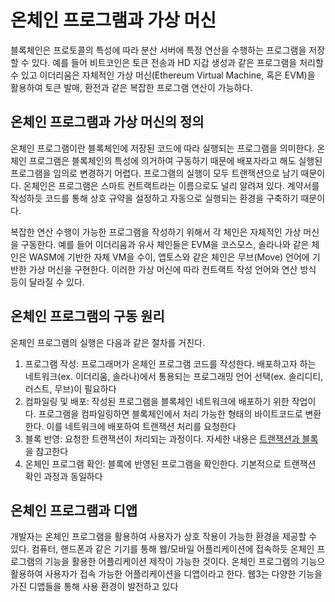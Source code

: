 # 온체인 프로그램과 가상 머신
블록체인은 프로토콜의 특성에 따라 분산 서버에 특정 연산을 수행하는 프로그램을 저장할 수 있다. 예를 들어 비트코인은 토큰 전송과 HD 지갑 생성과 같은 프로그램을 처리할 수 있고 이더리움은 자체적인 가상 머신(Ethereum Virtual Machine, 혹은 EVM)을 활용하여 토큰 발매, 환전과 같은 복잡한 프로그램 연산이 가능하다. 

## 온체인 프로그램과 가상 머신의 정의
온체인 프로그램이란 블록체인에 저장된 코드에 따라 실행되는 프로그램을 의미한다. 온체인 프로그램은 블록체인의 특성에 의거하여 구동하기 때문에 배포자라고 해도 실행된 프로그램을 임의로 변경하기 어렵다. 프로그램의 실행이 모두 트랜잭션으로 남기 때문이다. 온체인은 프로그램은 스마트 컨트랙트라는 이름으로도 널리 알려져 있다. 계약서를 작성하듯 코드를 통해 상호 규약을 설정하고 자동으로 실행되는 환경을 구축하기 때문이다.

복잡한 연산 수행이 가능한 프로그램을 작성하기 위해서 각 체인은 자체적인 가상 머신을 구동한다. 예를 들어 이더리움과 유사 체인들은 EVM을 코스모스, 솔라나와 같은 체인은 WASM에 기반한 자체 VM을 수이, 앱토스와 같은 체인은 무브(Move) 언어에 기반한 가상 머신을 구현한다. 이러한 가상 머신에 따라 컨트랙트 작성 언어와 연산 방식 등이 달라질 수 있다. 

## 온체인 프로그램의 구동 원리
온체인 프로그램의 실행은 다음과 같은 절차를 거친다.
1. 프로그램 작성: 프로그래머가 온체인 프로그램 코드를 작성한다. 배포하고자 하는 네트워크(ex. 이더리움, 솔라나)에서 통용되는 프로그래밍 언어 선택(ex. 솔리디티, 러스트, 무브)이 필요하다
2. 컴파일링 및 배포: 작성된 프로그램을 블록체인 네트워크에 배포하기 위한 작업이다. 프로그램을 컴파일링하면 블록체인에서 처리 가능한 형태의 바이트코드로 변환한다. 이를 네트워크에 배포하여 트랜잭션 처리를 요청한다
3. 블록 반영: 요청한 트랜잭션이 처리되는 과정이다. 자세한 내용은 [트랜잭션과 블록](https://github.com/LudiumAgwn/road-to-global-stage/blob/main/%EC%9B%B93%20%EB%B2%A0%EC%9D%B4%EC%A7%81%EC%8A%A4/10.%20%ED%8A%B8%EB%9E%9C%EC%9E%AD%EC%85%98%EA%B3%BC%20%EB%B8%94%EB%A1%9D.md)을 참고한다
4. 온체인 프로그램 확인: 블록에 반영된 프로그램을 확인한다. 기본적으로 트랜잭션 확인 과정과 동일하다

## 온체인 프로그램과 디앱
개발자는 온체인 프로그램을 활용하여 사용자가 상호 작용이 가능한 환경을 제공할 수 있다. 컴퓨터, 핸드폰과 같은 기기를 통해 웹/모바일 어플리케이션에 접속하듯 온체인 프로그램의 기능을 활용한 어플리케이션 제작이 가능한 것이다. 온체인 프로그램의 기능으 활용하여 사용자가 접속 가능한 어플리케이션을 디앱이라고 한다. 웹3는 다양한 기능을 가진 디앱들을 통해 사용 환경이 발전하고 있다 
